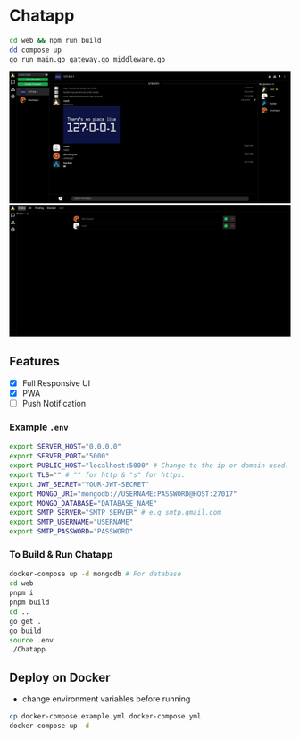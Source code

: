 # Chatapp

```bash
cd web && npm run build
dd compose up
go run main.go gateway.go middleware.go
```


![channel_png](images/channel.png)
![relationship-online](images/relationship-online.png)


## Features
- [x] Full Responsive UI
- [x] PWA
- [ ] Push Notification 

### Example `.env`

```bash
export SERVER_HOST="0.0.0.0"
export SERVER_PORT="5000"
export PUBLIC_HOST="localhost:5000" # Change to the ip or domain used.
export TLS="" # "" for http & "s" for https.
export JWT_SECRET="YOUR-JWT-SECRET"
export MONGO_URI="mongodb://USERNAME:PASSWORD@HOST:27017"
export MONGO_DATABASE="DATABASE_NAME"
export SMTP_SERVER="SMTP_SERVER" # e.g smtp.gmail.com
export SMTP_USERNAME="USERNAME"
export SMTP_PASSWORD="PASSWORD"
```

### To Build & Run Chatapp
```bash
docker-compose up -d mongodb # For database
cd web
pnpm i
pnpm build
cd ..
go get .
go build
source .env
./Chatapp
```

## Deploy on Docker
- change environment variables before running
```bash
cp docker-compose.example.yml docker-compose.yml
docker-compose up -d
```
